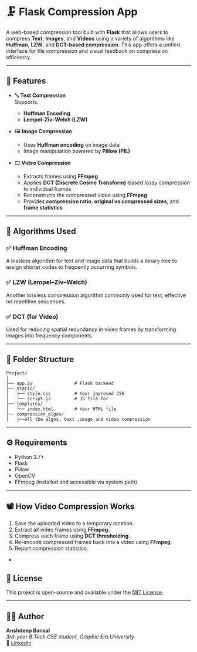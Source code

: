 # 🗜️ Flask Compression App

A web-based compression tool built with **Flask** that allows users to compress **Text**, **Images**, and **Videos** using a variety of algorithms like **Huffman**, **LZW**, and **DCT-based compression**. This app offers a unified interface for file compression and visual feedback on compression efficiency.

---

## 🚀 Features

- 🔤 **Text Compression**  
  Supports:
  - **Huffman Encoding**
  - **Lempel–Ziv–Welch (LZW)**

- 🖼️ **Image Compression**  
  - Uses **Huffman encoding** on image data
  - Image manipulation powered by **Pillow (PIL)**

- 🎞️ **Video Compression**  
  - Extracts frames using **FFmpeg**
  - Applies **DCT (Discrete Cosine Transform)**-based lossy compression to individual frames
  - Reconstructs the compressed video using **FFmpeg**
  - Provides **compression ratio**, **original vs compressed sizes**, and **frame statistics**

---

## 🧠 Algorithms Used

### ✅ Huffman Encoding
A lossless algorithm for text and image data that builds a binary tree to assign shorter codes to frequently occurring symbols.

### ✅ LZW (Lempel–Ziv–Welch)
Another lossless compression algorithm commonly used for text, effective on repetitive sequences.

### ✅ DCT (for Video)
Used for reducing spatial redundancy in video frames by transforming images into frequency components.

---

## 📂 Folder Structure

```
Project/
│
├── app.py                # Flask backend
├── static/
│   ├── style.css         # Your improved CSS
│   └── script.js         # JS file for 
├── templates/
│   └── index.html        # Your HTML file
├── compression_algos/
│   ├──all the algos, text ,image and video compression
```

---

## ⚙️ Requirements

- Python 3.7+
- Flask
- Pillow
- OpenCV
- FFmpeg (installed and accessible via system path)

 ---

## 📽️ How Video Compression Works

1. Save the uploaded video to a temporary location.
2. Extract all video frames using **FFmpeg**.
3. Compress each frame using **DCT thresholding**.
4. Re-encode compressed frames back into a video using **FFmpeg**.
5. Report compression statistics.
-

## 📃 License

This project is open-source and available under the [MIT License](LICENSE).

---

## 👨‍💻 Author

**Anshdeep Bansal**  
_3rd-year B.Tech CSE student, Graphic Era University_  
💼 [LinkedIn](https://www.linkedin.com/in/anshdeep-bansal-53327b24b) 
